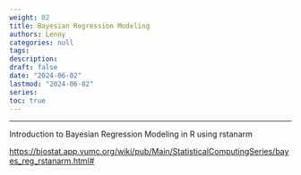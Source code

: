```yaml
---
weight: 02
title: Bayesian Regression Modeling
authors: Lenny
categories: null
tags: 
description: 
draft: false
date: "2024-06-02"
lastmod: "2024-06-02"
series:
toc: true
---
```



<!--more-->
---

Introduction to Bayesian Regression Modeling in R using rstanarm 

<a href = "https://biostat.app.vumc.org/wiki/pub/Main/StatisticalComputingSeries/bayes_reg_rstanarm.html#" target="_blank" rel="noopener noreferrer">https://biostat.app.vumc.org/wiki/pub/Main/StatisticalComputingSeries/bayes_reg_rstanarm.html#</a>

